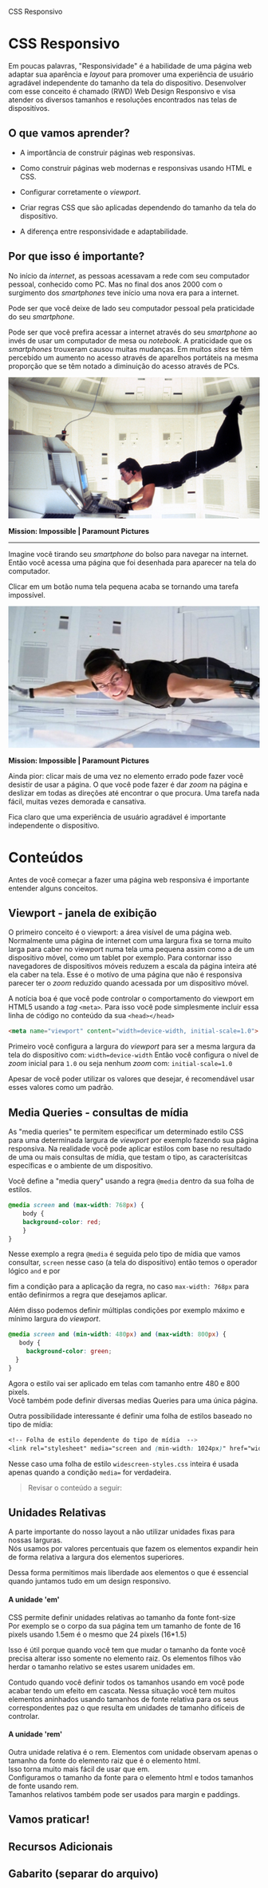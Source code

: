 CSS Responsivo

# CSS Responsivo

Em poucas palavras, "Responsividade" é a habilidade de uma página web adaptar sua aparência e _layout_ para promover uma experiência de usuário agradável independente do tamanho da tela do dispositivo. Desenvolver com esse conceito é chamado (RWD) Web Design Responsivo e visa atender os diversos tamanhos e resoluções encontrados nas telas de dispositívos.

## O que vamos aprender?

* A importância de construir páginas web responsivas.

* Como construir páginas web modernas e responsivas usando HTML e CSS.

* Configurar corretamente o _viewport_.

* Criar regras CSS que são aplicadas dependendo do tamanho da tela do dispositivo.

* A diferença entre responsividade e adaptabilidade.

## Por que isso é importante?

No início da _internet_, as pessoas acessavam a rede com seu computador pessoal, conhecido como PC. Mas no final dos anos 2000 com o surgimento dos *smartphones* teve início uma nova era para a internet. 

Pode ser que você deixe de lado seu computador pessoal pela praticidade do seu *smartphone*. 

Pode ser que você prefira acessar a internet através do seu _smartphone_ ao invés de usar um computador de mesa ou _notebook_. A praticidade que os _smartphones_ trouxeram causou muitas mudanças. Em muitos *sites* se têm percebido um aumento no acesso através de aparelhos portáteis na mesma proporção que se têm notado a diminuição do acesso através de PCs.

![Mission: Impossible | Paramount Pictures](./mission_impossible_-pc.jpg)

**Mission: Impossible | Paramount Pictures**

------

Imagine você tirando seu _smartphone_ do bolso para navegar na internet. Então você acessa uma página que foi desenhada para aparecer na tela do computador.

Clicar em um botão numa tela pequena acaba se tornando uma tarefa impossível.

![Mission: Impossible | Paramount Pictures](./Tom-Cruise-in-Mission-Impossible.jpg)

**Mission: Impossible | Paramount Pictures**

Ainda pior: clicar mais de uma vez no elemento errado pode fazer você desistir de usar a página. O que você pode fazer é dar _zoom_ na página e deslizar em todas as direções até encontrar o que procura. Uma tarefa nada fácil, muitas vezes demorada e cansativa. 

Fica claro que uma experiência de usuário agradável é importante independente o dispositivo.

# Conteúdos

Antes de você começar a fazer uma página web responsiva é importante entender alguns conceitos.

## Viewport  - janela de exibição

O primeiro conceito é o viewport: a área visível de uma página web.  
Normalmente uma página de internet com uma largura fixa se torna muito 
larga para caber no viewport numa tela uma pequena assim como a 
de um dispositivo móvel, como um tablet por exemplo. Para contornar isso 
navegadores de dispositivos móveis reduzem a escala da página inteira até 
ela caber na tela. Esse é o motívo de uma página que não é responsiva parecer ter o _zoom_ reduzido quando acessada por um dispositivo móvel.

A notícia boa é que você pode controlar o comportamento do viewport em HTML5 usando a _tag_ `<meta>`. Para isso você pode simplesmente incluir essa linha de código no conteúdo da sua `<head></head> `

```html
<meta name="viewport" content="width=device-width, initial-scale=1.0">
```

Primeiro você configura a largura do _viewport_ para ser a mesma largura da tela do dispositivo com: `width=device-width`
Então você configura o nível de _zoom_ inicial para `1.0` ou seja nenhum _zoom_ com: `initial-scale=1.0`

Apesar de você poder utilizar os valores que desejar, é recomendável usar esses valores como um padrão.

## Media Queries  - consultas de mídia

As "media queries" te permitem especificar um determinado estilo CSS para uma determinada largura de _viewport_ por exemplo fazendo sua página responsiva.  Na realidade você pode aplicar estilos com base no resultado de uma ou mais consultas de mídia, que testam o tipo, as caracterísitcas específicas e o ambiente de um dispositivo.

Você define a "media query" usando a regra `@media` dentro da sua folha de estilos.

```css
@media screen and (max-width: 768px) {
    body {
    background-color: red;
    }
}
```

Nesse exemplo a regra `@media` é seguida pelo tipo de mídia que vamos consultar, `screen` nesse caso (a tela do dispositivo) então temos o operador lógico `and` e por

fim a condição para a aplicação da regra, no caso `max-width: 768px` para então definirmos a regra que desejamos aplicar.

Além disso podemos definir múltiplas condições por exemplo máximo e mínimo largura do *viewport*.

```css
@media screen and (min-width: 480px) and (max-width: 800px) {
   body {
     background-color: green;
  }
}  
```

Agora o estilo vai ser aplicado em telas com tamanho entre 480 e 800 pixels.  
Você também pode definir diversas medias Queries para uma única página.

Outra possibilidade interessante é definir uma folha de estilos baseado no tipo de mídia:

```css
<!-- Folha de estilo dependente do tipo de mídia  -->
<link rel="stylesheet" media="screen and (min-width: 1024px)" href="widescreen-styles.css" />
```

Nesse caso uma folha de estilo `widescreen-styles.css` inteira é usada apenas quando a condição `media=` for verdadeira.

> Revisar o conteúdo a seguir:




## Unidades Relativas

A parte importante do nosso layout a não utilizar unidades fixas para nossas larguras.  
Nós usamos por valores percentuais que fazem os elementos expandir hein de forma relativa a largura dos elementos superiores.  

Dessa forma permitimos mais liberdade aos elementos o que é essencial quando juntamos tudo em um design responsivo.  

#### A unidade 'em'

CSS permite definir unidades relativas ao tamanho da fonte font-size  
Por exemplo se o corpo da sua página tem um tamanho de fonte de 16 pixels usando 1.5em é o mesmo que 24 pixels (16*1.5)  

Isso é útil porque quando você tem que mudar o tamanho da fonte você precisa
 alterar isso somente no elemento raiz. Os elementos filhos vão herdar o
 tamanho relativo se estes usarem unidades em.  

Contudo quando 
você definir todos os tamanhos usando em você pode acabar tendo um 
efeito em cascata. Nessa situação você tem muitos elementos aninhados 
usando tamanhos de fonte relativa para os seus correspondentes paz o que
 resulta em unidades de tamanho difíceis de controlar.  

#### A unidade 'rem'

Outra unidade relativa é o rem. Elementos com unidade observam apenas o tamanho da fonte do elemento raiz que é o elemento html.  
Isso torna muito mais fácil de usar que em.  
Configuramos o tamanho da fonte para o elemento html e todos tamanhos de fonte usando rem.  
Tamanhos relativos também pode ser usados para margin e paddings.

## Vamos praticar!

## Recursos Adicionais

## Gabarito (separar do arquivo)
